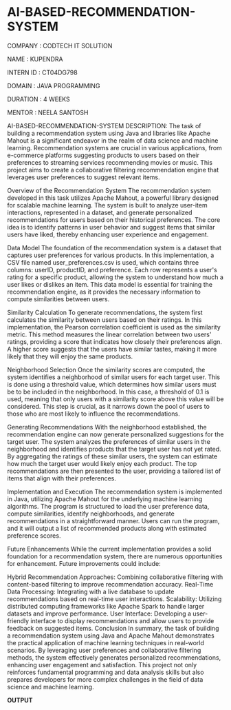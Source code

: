 # AI-BASED-RECOMMENDATION-SYSTEM

COMPANY : CODTECH IT SOLUTION 

NAME : KUPENDRA 

INTERN ID : CT04DG798

DOMAIN : JAVA PROGRAMMING

DURATION : 4 WEEKS

MENTOR : NEELA SANTOSH

AI-BASED-RECOMMENDATION-SYSTEM DESCRIPTION:
The task of building a recommendation system using Java and libraries like Apache Mahout is a significant endeavor in the realm of data science and machine learning. Recommendation systems are crucial in various applications, from e-commerce platforms suggesting products to users based on their preferences to streaming services recommending movies or music. This project aims to create a collaborative filtering recommendation engine that leverages user preferences to suggest relevant items.

Overview of the Recommendation System
The recommendation system developed in this task utilizes Apache Mahout, a powerful library designed for scalable machine learning. The system is built to analyze user-item interactions, represented in a dataset, and generate personalized recommendations for users based on their historical preferences. The core idea is to identify patterns in user behavior and suggest items that similar users have liked, thereby enhancing user experience and engagement.

Data Model
The foundation of the recommendation system is a dataset that captures user preferences for various products. In this implementation, a CSV file named user_preferences.csv is used, which contains three columns: userID, productID, and preference. Each row represents a user's rating for a specific product, allowing the system to understand how much a user likes or dislikes an item. This data model is essential for training the recommendation engine, as it provides the necessary information to compute similarities between users.

Similarity Calculation
To generate recommendations, the system first calculates the similarity between users based on their ratings. In this implementation, the Pearson correlation coefficient is used as the similarity metric. This method measures the linear correlation between two users' ratings, providing a score that indicates how closely their preferences align. A higher score suggests that the users have similar tastes, making it more likely that they will enjoy the same products.

Neighborhood Selection
Once the similarity scores are computed, the system identifies a neighborhood of similar users for each target user. This is done using a threshold value, which determines how similar users must be to be included in the neighborhood. In this case, a threshold of 0.1 is used, meaning that only users with a similarity score above this value will be considered. This step is crucial, as it narrows down the pool of users to those who are most likely to influence the recommendations.

Generating Recommendations
With the neighborhood established, the recommendation engine can now generate personalized suggestions for the target user. The system analyzes the preferences of similar users in the neighborhood and identifies products that the target user has not yet rated. By aggregating the ratings of these similar users, the system can estimate how much the target user would likely enjoy each product. The top recommendations are then presented to the user, providing a tailored list of items that align with their preferences.

Implementation and Execution
The recommendation system is implemented in Java, utilizing Apache Mahout for the underlying machine learning algorithms. The program is structured to load the user preference data, compute similarities, identify neighborhoods, and generate recommendations in a straightforward manner. Users can run the program, and it will output a list of recommended products along with estimated preference scores.

Future Enhancements
While the current implementation provides a solid foundation for a recommendation system, there are numerous opportunities for enhancement. Future improvements could include:

Hybrid Recommendation Approaches: Combining collaborative filtering with content-based filtering to improve recommendation accuracy.
Real-Time Data Processing: Integrating with a live database to update recommendations based on real-time user interactions.
Scalability: Utilizing distributed computing frameworks like Apache Spark to handle larger datasets and improve performance.
User Interface: Developing a user-friendly interface to display recommendations and allow users to provide feedback on suggested items.
Conclusion
In summary, the task of building a recommendation system using Java and Apache Mahout demonstrates the practical application of machine learning techniques in real-world scenarios. By leveraging user preferences and collaborative filtering methods, the system effectively generates personalized recommendations, enhancing user engagement and satisfaction. This project not only reinforces fundamental programming and data analysis skills but also prepares developers for more complex challenges in the field of data science and machine learning.

**OUTPUT**
